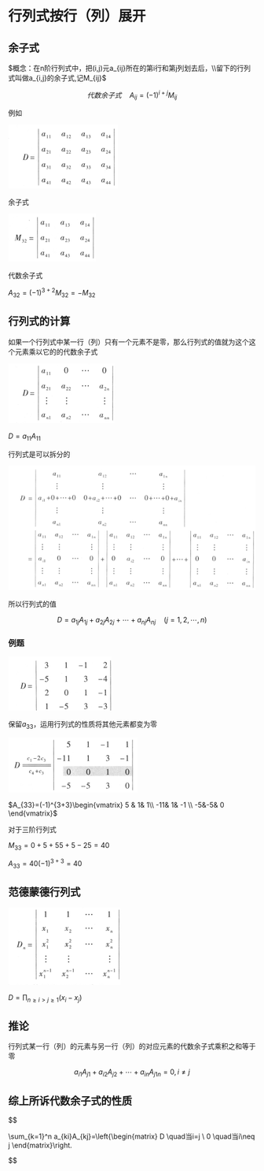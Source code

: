 # 行列式按行（列）展开

## 余子式

$概念：在n阶行列式中，把(i,j)元a_{ij}所在的第i行和第j列划去后，\\留下的行列式叫做a_{i,j}的余子式,记M_{ij}$

$$
代数余子式\quad A_{ij}=(-1)^{i+j}M_{ij}
$$


例如

![](2022-10-08-19-17-42.png)

余子式

![](2022-10-08-19-18-08.png)

代数余子式

$A_{32}=(-1)^{3+2}M_{32}=-M_{32}$

## 行列式的计算

如果一个行列式中某一行（列）只有一个元素不是零，那么行列式的值就为这个这个元素乘以它的的代数余子式

![](2022-10-08-19-21-19.png)

$D=a_{11}A_{11}$

行列式是可以拆分的

![](2022-10-08-19-24-39.png)

所以行列式的值

$$
D=a_{1j}A_{1j}+a_{2j}A_{2j}+\cdots+a_{nj}A_{nj}\quad (j
=1,2,\cdots,n)
$$

### 例题

![](2022-10-08-19-28-34.png)

保留$a_{33}$，运用行列式的性质将其他元素都变为零

![](2022-10-08-19-30-55.png)

$A_{33}=(-1)^{3+3}\begin{vmatrix}
 5 & 1& 1\\ 
 -11& 1& -1 \\ 
 -5&-5& 0 
\end{vmatrix}$

对于三阶行列式

$M_{33}=0+5+55+5-25=40$

$A_{33}=40(-1)^{3+3}=40$

## 范德蒙德行列式

![](2022-10-08-19-40-34.png)

$D=\prod_{n\geqslant i>j\geqslant 1}(x_i-x_j)$

## 推论
行列式某一行（列）的元素与另一行（列）的对应元素的代数余子式乘积之和等于零

$$
a_{i1}A_{j1}+a_{i2}A_{j2}+\cdots +a_{in}A_{j1n}=0,i\neq j
$$

## 综上所诉代数余子式的性质

$$

\sum_{k=1}^n a_{ki}A_{kj}=\left\{\begin{matrix}
 D  \quad当i=j \\ 
  0  \quad当i\neq j
\end{matrix}\right.

$$
